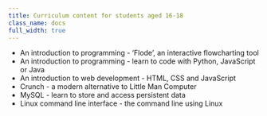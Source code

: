 ```yaml
---
title: Curriculum content for students aged 16-18
class_name: docs
full_width: true
---
```




- An introduction to programming -  ‘Flode’, an interactive flowcharting tool
- An introduction to programming -  learn to code with Python, JavaScript or Java
- An introduction to web development -  HTML, CSS and JavaScript
- Crunch - a modern alternative to Little Man Computer
- MySQL - learn to store and access persistent data
- Linux command line interface - the command line using Linux
